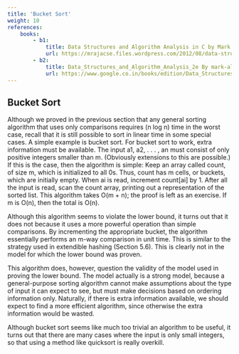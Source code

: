 ```yaml
---
title: 'Bucket Sort'
weight: 10
references:
    books:
        - b1:
            title: Data Structures and Algorithm Analysis in C by Mark Allen Weiss 
            url: https://mrajacse.files.wordpress.com/2012/08/data-structures-and-algorithm-analysis-in-c-mark-allen-weiss.pdf
        - b2:
            title: Data_Structures_and_Algorithm_Analysis_2e By mark-allen-weiss
            url: https://www.google.co.in/books/edition/Data_Structures_and_Algorithm_Analysis_i/83RWbPynhkgC?hl=en&gbpv=1
---
```



## Bucket Sort

Although we proved in the previous section that any general sorting algorithm that uses only comparisons requires (n log n) time in the worst case, recall that it is still possible to sort in linear time in some special cases. A simple example is bucket sort. For bucket sort to work, extra information must be available. The input a1, a2, . . . , an must consist of only positive integers smaller than m. (Obviously extensions to this are possible.) If this is the case, then the algorithm is simple: Keep an array called count, of size m, which is initialized to all 0s. Thus, count has m cells, or buckets, which are initially empty. When ai is read, increment count[ai] by 1. After all the input is read, scan the count array, printing out a representation of the sorted list. This algorithm takes O(m + n); the proof is left as an exercise. If m is O(n), then the total is O(n).

Although this algorithm seems to violate the lower bound, it turns out that it does not because it uses a more powerful operation than simple comparisons. By incrementing the appropriate bucket, the algorithm essentially performs an m-way comparison in unit time. This is similar to the strategy used in extendible hashing (Section 5.6). This is clearly not in the model for which the lower bound was proven.

This algorithm does, however, question the validity of the model used in proving the lower bound. The model actually is a strong model, because a general-purpose sorting algorithm cannot make assumptions about the type of input it can expect to see, but must make decisions based on ordering information only. Naturally, if there is extra information available, we should expect to find a more efficient algorithm, since otherwise the extra information would be wasted.

Although bucket sort seems like much too trivial an algorithm to be useful, it turns out that there are many cases where the input is only small integers, so that using a method like quicksort is really overkill.
